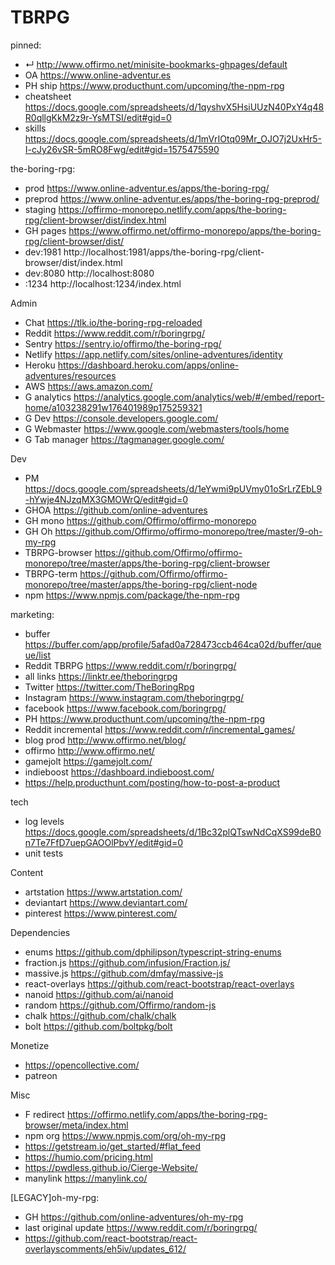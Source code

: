 # TBRPG

pinned:
- ↵ http://www.offirmo.net/minisite-bookmarks-ghpages/default
- OA https://www.online-adventur.es
- PH ship https://www.producthunt.com/upcoming/the-npm-rpg
- cheatsheet https://docs.google.com/spreadsheets/d/1qyshvX5HsiUUzN40PxY4q48R0qllgKkM2z9r-YsMTSI/edit#gid=0
- skills https://docs.google.com/spreadsheets/d/1mVrIOtq09Mr_OJO7j2UxHr5-I-cJy26vSR-5mRO8Fwg/edit#gid=1575475590


the-boring-rpg:
- prod        https://www.online-adventur.es/apps/the-boring-rpg/
- preprod     https://www.online-adventur.es/apps/the-boring-rpg-preprod/
- staging     https://offirmo-monorepo.netlify.com/apps/the-boring-rpg/client-browser/dist/index.html
- GH pages    https://www.offirmo.net/offirmo-monorepo/apps/the-boring-rpg/client-browser/dist/
- dev:1981    http://localhost:1981/apps/the-boring-rpg/client-browser/dist/index.html
- dev:8080    http://localhost:8080
- :1234       http://localhost:1234/index.html


Admin
- Chat https://tlk.io/the-boring-rpg-reloaded
- Reddit https://www.reddit.com/r/boringrpg/
- Sentry https://sentry.io/offirmo/the-boring-rpg/
- Netlify https://app.netlify.com/sites/online-adventures/identity
- Heroku https://dashboard.heroku.com/apps/online-adventures/resources
- AWS https://aws.amazon.com/
- G analytics https://analytics.google.com/analytics/web/#/embed/report-home/a103238291w176401989p175259321
- G Dev https://console.developers.google.com/
- G Webmaster https://www.google.com/webmasters/tools/home
- G Tab manager https://tagmanager.google.com/


Dev
- PM https://docs.google.com/spreadsheets/d/1eYwmi9pUVmy01oSrLrZEbL9-hYwje4NJzqMX3GMOWrQ/edit#gid=0
- GHOA https://github.com/online-adventures
- GH mono https://github.com/Offirmo/offirmo-monorepo
- GH Oh https://github.com/Offirmo/offirmo-monorepo/tree/master/9-oh-my-rpg
- TBRPG-browser https://github.com/Offirmo/offirmo-monorepo/tree/master/apps/the-boring-rpg/client-browser
- TBRPG-term https://github.com/Offirmo/offirmo-monorepo/tree/master/apps/the-boring-rpg/client-node
- npm https://www.npmjs.com/package/the-npm-rpg


marketing:
- buffer https://buffer.com/app/profile/5afad0a728473ccb464ca02d/buffer/queue/list
- Reddit TBRPG https://www.reddit.com/r/boringrpg/
- all links https://linktr.ee/theboringrpg
- Twitter https://twitter.com/TheBoringRpg
- Instagram https://www.instagram.com/theboringrpg/
- facebook https://www.facebook.com/boringrpg/
- PH https://www.producthunt.com/upcoming/the-npm-rpg
- Reddit incremental https://www.reddit.com/r/incremental_games/
- blog prod http://www.offirmo.net/blog/
- offirmo http://www.offirmo.net/
- gamejolt https://gamejolt.com/
- indieboost https://dashboard.indieboost.com/
- https://help.producthunt.com/posting/how-to-post-a-product


tech
- log levels https://docs.google.com/spreadsheets/d/1Bc32plQTswNdCqXS99deB0n7Te7FfD7uepGAOOlPbvY/edit#gid=0
- unit tests 


Content
- artstation  https://www.artstation.com/
- deviantart  https://www.deviantart.com/
- pinterest   https://www.pinterest.com/


Dependencies
- enums https://github.com/dphilipson/typescript-string-enums
- fraction.js https://github.com/infusion/Fraction.js/
- massive.js https://github.com/dmfay/massive-js
- react-overlays https://github.com/react-bootstrap/react-overlays
- nanoid https://github.com/ai/nanoid
- random https://github.com/Offirmo/random-js
- chalk https://github.com/chalk/chalk
- bolt https://github.com/boltpkg/bolt


Monetize
- https://opencollective.com/
- patreon


Misc
- F redirect https://offirmo.netlify.com/apps/the-boring-rpg-browser/meta/index.html
- npm org https://www.npmjs.com/org/oh-my-rpg
- https://getstream.io/get_started/#flat_feed
- https://humio.com/pricing.html
- https://pwdless.github.io/Cierge-Website/
- manylink https://manylink.co/


[LEGACY]oh-my-rpg:
- GH https://github.com/online-adventures/oh-my-rpg
- last original update https://www.reddit.com/r/boringrpg/
- https://github.com/react-bootstrap/react-overlayscomments/eh5iv/updates_612/
